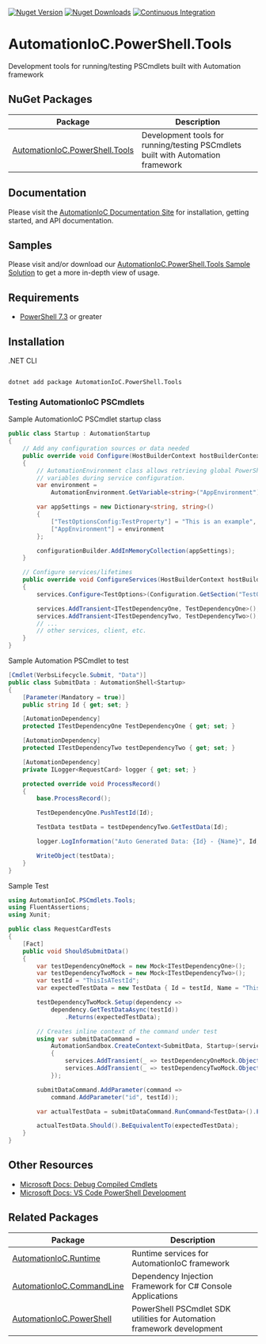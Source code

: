 [![Nuget Version](https://img.shields.io/nuget/v/AutomationIoC.PowerShell.Tools?logo=nuget)](https://www.nuget.org/packages/AutomationIoC.PowerShell.Tools)
[![Nuget Downloads](https://img.shields.io/nuget/dt/AutomationIoC.PowerShell.Tools?logo=nuget)](https://www.nuget.org/packages/AutomationIoC.PowerShell.Tools)
[![Continuous Integration](https://github.com/kenswan/AutomationIoC/actions/workflows/continuous-integration.yml/badge.svg)](https://github.com/kenswan/AutomationIoC/actions/workflows/continuous-integration.yml)

# AutomationIoC.PowerShell.Tools

Development tools for running/testing PSCmdlets built with Automation framework

## NuGet Packages

| Package                                                                                          | Description                                                                     |
| ------------------------------------------------------------------------------------------------ | ------------------------------------------------------------------------------- |
| [AutomationIoC.PowerShell.Tools](https://www.nuget.org/packages/AutomationIoC.PowerShell.Tools/) | Development tools for running/testing PSCmdlets built with Automation framework |

## Documentation

Please visit the [AutomationIoC Documentation Site](https://AutomationIoC.github.io/Automation/) for installation, getting started, and API documentation.

## Samples

Please visit and/or download our [AutomationIoC.PowerShell.Tools Sample Solution](https://github.com/AutomationIoC/Automation/tree/main/samples/PowerShellToolsSample) to get a more in-depth view of usage.

## Requirements

- [PowerShell 7.3](https://docs.microsoft.com/en-us/powershell/scripting/install/installing-powershell-on-windows?view=powershell-7.3) or greater

## Installation

.NET CLI

```dotnetcli

dotnet add package AutomationIoC.PowerShell.Tools

```

### Testing AutomationIoC PSCmdlets

Sample AutomationIoC PSCmdlet startup class

```csharp
public class Startup : AutomationStartup
{
    // Add any configuration sources or data needed
    public override void Configure(HostBuilderContext hostBuilderContext, IConfigurationBuilder configurationBuilder)
    {
        // AutomationEnvironment class allows retrieving global PowerShell
        // variables during service configuration.
        var environment =
            AutomationEnvironment.GetVariable<string>("AppEnvironment");

        var appSettings = new Dictionary<string, string>()
        {
            ["TestOptionsConfig:TestProperty"] = "This is an example",
            ["AppEnvironment"] = environment
        };

        configurationBuilder.AddInMemoryCollection(appSettings);
    }

    // Configure services/lifetimes
    public override void ConfigureServices(HostBuilderContext hostBuilderContext, IServiceCollection services)
    {
        services.Configure<TestOptions>(Configuration.GetSection("TestOptionsConfig"));

        services.AddTransient<ITestDependencyOne, TestDependencyOne>();
        services.AddTransient<ITestDependencyTwo, TestDependencyTwo>();
        // ...
        // other services, client, etc.
    }
}
```

Sample Automation PSCmdlet to test

```csharp
[Cmdlet(VerbsLifecycle.Submit, "Data")]
public class SubmitData : AutomationShell<Startup>
{
    [Parameter(Mandatory = true)]
    public string Id { get; set; }

    [AutomationDependency]
    protected ITestDependencyOne TestDependencyOne { get; set; }

    [AutomationDependency]
    protected ITestDependencyTwo testDependencyTwo { get; set; }

    [AutomationDependency]
    private ILogger<RequestCard> logger { get; set; }

    protected override void ProcessRecord()
    {
        base.ProcessRecord();

        TestDependencyOne.PushTestId(Id);

        TestData testData = testDependencyTwo.GetTestData(Id);

        logger.LogInformation("Auto Generated Data: {Id} - {Name}", Id, testData.Name);

        WriteObject(testData);
    }
}
```

Sample Test

```csharp
using AutomationIoC.PSCmdlets.Tools;
using FluentAssertions;
using Xunit;

public class RequestCardTests
{
    [Fact]
    public void ShouldSubmitData()
    {
        var testDependencyOneMock = new Mock<ITestDependencyOne>();
        var testDependencyTwoMock = new Mock<ITestDependencyTwo>();
        var testId = "ThisIsATestId";
        var expectedTestData = new TestData { Id = testId, Name = "ThisIsTestName" };

        testDependencyTwoMock.Setup(dependency =>
            dependency.GetTestDataAsync(testId))
                .Returns(expectedTestData);

        // Creates inline context of the command under test
        using var submitDataCommand =
            AutomationSandbox.CreateContext<SubmitData, Startup>(services =>
            {
                services.AddTransient(_ => testDependencyOneMock.Object);
                services.AddTransient(_ => testDependencyTwoMock.Object);
            });

        submitDataCommand.AddParameter(command =>
            command.AddParameter("id", testId));

        var actualTestData = submitDataCommand.RunCommand<TestData>().First();

        actualTestData.Should().BeEquivalentTo(expectedTestData);
    }
}
```

## Other Resources

- [Microsoft Docs: Debug Compiled Cmdlets](https://docs.microsoft.com/en-us/powershell/scripting/dev-cross-plat/vscode/using-vscode-for-debugging-compiled-cmdlets?view=powershell-7.2)
- [Microsoft Docs: VS Code PowerShell Development](https://docs.microsoft.com/en-us/powershell/scripting/dev-cross-plat/vscode/using-vscode?view=powershell-7.2)

## Related Packages

| Package                                                                                | Description                                                            |
| -------------------------------------------------------------------------------------- | ---------------------------------------------------------------------- |
| [AutomationIoC.Runtime](https://www.nuget.org/packages/AutomationIoC.Runtime/)         | Runtime services for AutomationIoC framework                           |
| [AutomationIoC.CommandLine](https://www.nuget.org/packages/AutomationIoC.CommandLine/) | Dependency Injection Framework for C# Console Applications             |
| [AutomationIoC.PowerShell](https://www.nuget.org/packages/AutomationIoC.PowerShell/)   | PowerShell PSCmdlet SDK utilities for Automation framework development |
